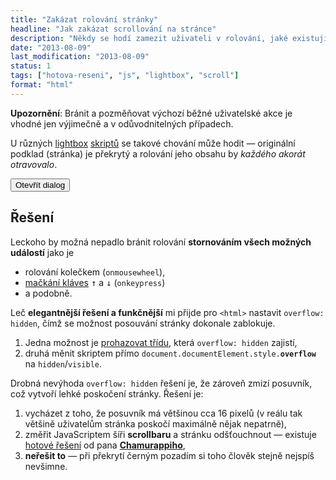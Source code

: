 ```yaml
---
title: "Zakázat rolování stránky"
headline: "Jak zakázat scrollování na stránce"
description: "Někdy se hodí zamezit uživateli v rolování, jaké existují možnosti?"
date: "2013-08-09"
last_modification: "2013-08-09"
status: 1
tags: ["hotova-reseni", "js", "lightbox", "scroll"]
format: "html"
---
```


<p class="warn soft"><b>Upozornění</b>: Bránit a pozměňovat výchozí běžné uživatelské akce je vhodné jen výjimečně a v odůvodnitelných případech.</p>

<p>U různých <a href='/vstupni-stranka'>lightbox</a> <a href="/magnific-popup">skriptů</a> se takové chování může hodit — originální podklad (stránka) je překrytý a rolování jeho obsahu by <i>každého akorát otravovalo</i>.</p>

<!-- Kód ukázky -->
<div class="live">
<style>
  .dialog-background {width: 100%; height: 100%; background: #000; opacity: .85; position: absolute; left: 0; top: 0; display: none}
  .dialog {width: 50%; position: fixed; left: 50%; margin-left: -25%; background: #fff; color: #000; display: none;}
  .show .dialog, .show .dialog-background {display: block;}
</style>

<script>
function openDialog(id) {
	document.getElementById(id).className+= " show";
	document.documentElement.style.overflow = "hidden";
}

function closeDialog(id) {
	document.getElementById(id).className = "dialog-cover";
	document.documentElement.style.overflow = "visible";	
}
</script>

<div id="okno" class="dialog-cover">
  <div class="dialog-background"></div>
  <div class="dialog">
    <div style="padding: 1em">
      <h2>Dialog</h2>
  
      <p>Vyskakovací dialog, než se zavře, nelze se stránkou rolovat.</p>
      <button onclick='closeDialog("okno")'>Zavřít</button>
    </div>
  </div>
</div>
<button onclick='openDialog("okno")'>Otevřít dialog</button>
</div>
<!-- konec ukázky -->

<h2 id="reseni">Řešení</h2>
<p>Leckoho by možná nepadlo bránit rolování <b>stornováním všech možných událostí</b> jako je</p>

<ul>
  <li>rolování kolečkem (<code>onmousewheel</code>),</li>
  <li><a href="/zablokovani-klaves">mačkání kláves</a> <kbd>↑</kbd> a <kbd>↓</kbd> (<code>onkeypress</code>)</li>
  <li>a podobně.</li>
</ul>

<p>Leč <b>elegantnější řešení a funkčnější</b> mi přijde pro <code>&lt;html&gt;</code> nastavit <code>overflow: hidden</code>, čímž se možnost posouvání stránky dokonale zablokuje.</p>

<ol>
  <li>Jedna možnost je <a href="/zobrazit-skryt">prohazovat třídu</a>, která <code>overflow: hidden</code> zajistí,</li> 
  <li>druhá měnit skriptem přímo <code>document.documentElement.style.<b>overflow</b></code> na <code>hidden</code>/<code>visible</code>.</li>
</ol>

<p>Drobná nevýhoda <code>overflow: hidden</code> řešení je, že zároveň zmizí posuvník, což vytvoří lehké poskočení stránky. Řešení je:</p>
<ol>
  <li>vycházet z toho, že posuvník má většinou cca 16 pixelů (v reálu tak většině uživatelům stránka poskočí maximálně nějak nepatrně),</li>
  <li>změřit JavaScriptem šíři <b>scrollbaru</b> a stránku odšťouchnout — existuje <a href="http://diskuse.jakpsatweb.cz/?action=vthread&amp;forum=7&amp;topic=149954#10">hotové řešení</a> od pana <a href="http://webylon.info"><b>Chamurappiho</b></a>,</li>
  <li><b>neřešit to</b> — při překrytí černým pozadím si toho člověk stejně nejspíš nevšimne.</li>
</ol>

<!-- https://kod.djpw.cz/knb -->